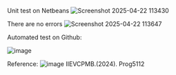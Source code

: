 Unit test on Netbeans
![Screenshot 2025-04-22 113430](https://github.com/user-attachments/assets/b3d2aec3-ebb6-48d3-bf9d-49e0fd64dbc9)

There are no errors
![Screenshot 2025-04-22 113647](https://github.com/user-attachments/assets/265ec296-101c-4815-94a7-f2cfcd99dcaa)

Automated test on Github:

![image](https://github.com/user-attachments/assets/d4bbd349-1193-42d3-b330-2178d4479dd7)





Reference:
![image](https://github.com/user-attachments/assets/bcd8de8e-5aec-4f37-8684-8734730092d8)
IIEVCPMB.(2024). Prog5112

